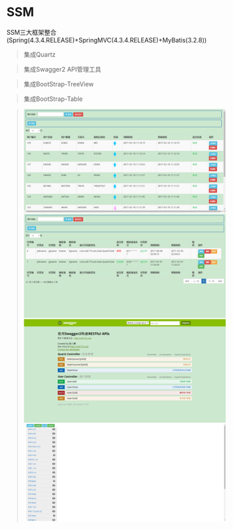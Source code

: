 # SSM

SSM三大框架整合 (Spring(4.3.4.RELEASE)+SpringMVC(4.3.4.RELEASE)+MyBatis(3.2.8))

>集成Quartz

>集成Swagger2 API管理工具

>集成BootStrap-TreeView

>集成BootStrap-Table

>![1.png](./shot/1.png)
>![2.png](./shot/2.png)
>![3.png](./shot/3.png)
>![4.png](./shot/4.png)

